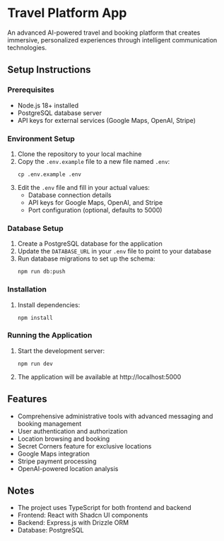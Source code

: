 # Travel Platform App

An advanced AI-powered travel and booking platform that creates immersive, personalized experiences through intelligent communication technologies.

## Setup Instructions

### Prerequisites

- Node.js 18+ installed
- PostgreSQL database server
- API keys for external services (Google Maps, OpenAI, Stripe)

### Environment Setup

1. Clone the repository to your local machine
2. Copy the `.env.example` file to a new file named `.env`:
   ```
   cp .env.example .env
   ```
3. Edit the `.env` file and fill in your actual values:
   - Database connection details
   - API keys for Google Maps, OpenAI, and Stripe
   - Port configuration (optional, defaults to 5000)

### Database Setup

1. Create a PostgreSQL database for the application
2. Update the `DATABASE_URL` in your `.env` file to point to your database
3. Run database migrations to set up the schema:
   ```
   npm run db:push
   ```

### Installation

1. Install dependencies:
   ```
   npm install
   ```

### Running the Application

1. Start the development server:
   ```
   npm run dev
   ```
2. The application will be available at http://localhost:5000

## Features

- Comprehensive administrative tools with advanced messaging and booking management
- User authentication and authorization
- Location browsing and booking
- Secret Corners feature for exclusive locations
- Google Maps integration
- Stripe payment processing
- OpenAI-powered location analysis

## Notes

- The project uses TypeScript for both frontend and backend
- Frontend: React with Shadcn UI components
- Backend: Express.js with Drizzle ORM
- Database: PostgreSQL